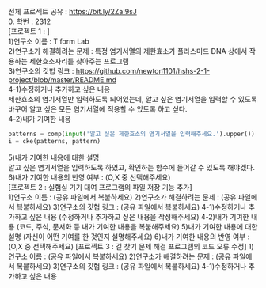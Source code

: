 전체 프로젝트 공유 : https://bit.ly/2ZaI9sJ<br>
0. 학번 : 2312<br>
[프로젝트 1 :  ]<br>
1)연구소 이름 :  T form Lab<br>
2)연구소가 해결하려는 문제 : 특정 염기서열의 제한효소가 플라스미드 DNA 상에서 작용하는 제한효소자리를 찾아주는 프로그램<br>
3)연구소의 깃헙 링크 : https://github.com/newton1101/hshs-2-1-project/blob/master/README.md<br>
4-1)수정하거나 추가하고 싶은 내용<br>
제한효소의 염기서열만 입력하도록 되어있는데, 알고 싶은 염기서열을 입력할 수 있도록 바꾸어 알고 싶은 모든 염기서열에 적용할 수 있도록 하고 싶다.<br>
4-2)내가 기여한 내용<br>
```python
patterns = comp(input('알고 싶은 제한효소의 염기서열을 입력해주세요.').upper())
i = cke(patterns, pattern) 
```
5)내가 기여한 내용에 대한 설명<br>
알고 싶은 염기서열을 입력하도록 하였고, 확인하는 함수에 들어갈 수 있도록 해야겠다.<br>
6)내가 기여한 내용의 반영 여부 : (O,X 중 선택해주세요)<br>
[프로젝트 2 : 실험실 기기 대여 프로그램의 파일 저장 기능 추가]<br>
1)연구소 이름 : (공유 파일에서 복붙하세요)
2)연구소가 해결하려는 문제 : (공유 파일에서 복붙하세요)
3)연구소의 깃헙 링크 : (공유 파일에서 복붙하세요)
4-1)수정하거나 추가하고 싶은 내용
(수정하거나 추가하고 싶은 내용을 작성해주세요)
4-2)내가 기여한 내용
(코드, 주석, 문서화 등 내가 기여한 내용을 복붙해주세요)
5)내가 기여한 내용에 대한 설명
(자신이 어떤 기여를 한 것인지 설명해주세요)
6)내가 기여한 내용의 반영 여부 : (O,X 중 선택해주세요)
[프로젝트 3 : 길 찾기 문제 해결 프로그램의 코드 오류 수정]
1)연구소 이름 : (공유 파일에서 복붙하세요)
2)연구소가 해결하려는 문제 : (공유 파일에서 복붙하세요)
3)연구소의 깃헙 링크 : (공유 파일에서 복붙하세요)
4-1)수정하거나 추가하고 싶은 내용
